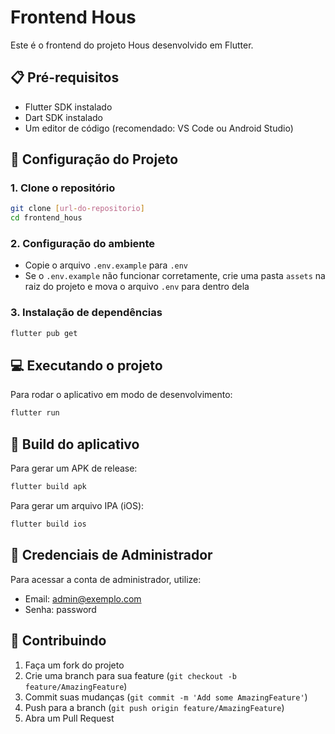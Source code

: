 # Frontend Hous

Este é o frontend do projeto Hous desenvolvido em Flutter.

## 📋 Pré-requisitos

- Flutter SDK instalado
- Dart SDK instalado
- Um editor de código (recomendado: VS Code ou Android Studio)

## 🚀 Configuração do Projeto

### 1. Clone o repositório

```bash
git clone [url-do-repositorio]
cd frontend_hous
```

### 2. Configuração do ambiente

- Copie o arquivo `.env.example` para `.env`
- Se o `.env.example` não funcionar corretamente, crie uma pasta `assets` na raiz do projeto e mova o arquivo `.env` para dentro dela

### 3. Instalação de dependências

```bash
flutter pub get
```

## 💻 Executando o projeto

Para rodar o aplicativo em modo de desenvolvimento:

```bash
flutter run
```

## 📱 Build do aplicativo

Para gerar um APK de release:

```bash
flutter build apk
```

Para gerar um arquivo IPA (iOS):

```bash
flutter build ios
```

## 🔐 Credenciais de Administrador

Para acessar a conta de administrador, utilize:

- Email: admin@exemplo.com
- Senha: password

## 🤝 Contribuindo

1. Faça um fork do projeto
2. Crie uma branch para sua feature (`git checkout -b feature/AmazingFeature`)
3. Commit suas mudanças (`git commit -m 'Add some AmazingFeature'`)
4. Push para a branch (`git push origin feature/AmazingFeature`)
5. Abra um Pull Request
